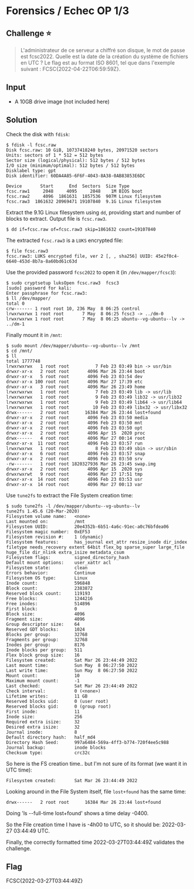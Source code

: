 # Forensics / Echec OP 1/3

## Challenge :star:
> L'administrateur de ce serveur a chiffré son disque, le mot de passe est fcsc2022.
> Quelle est la date de la création du système de fichiers en UTC ?
> Le flag est au format ISO 8601, tel que dans l'exemple suivant : FCSC{2022-04-22T06:59:59Z}.

## Input
- A 10GB drive image (not included here)

## Solution
Check the disk with `fdisk`:
```console
$ fdisk -l fcsc.raw
Disk fcsc.raw: 10 GiB, 10737418240 bytes, 20971520 sectors
Units: sectors of 1 * 512 = 512 bytes
Sector size (logical/physical): 512 bytes / 512 bytes
I/O size (minimum/optimal): 512 bytes / 512 bytes
Disklabel type: gpt
Disk identifier: 60DA4A85-6F6F-4043-8A38-0AB83853E6DC

Device       Start      End  Sectors  Size Type
fcsc.raw1     2048     4095     2048    1M BIOS boot
fcsc.raw2     4096  1861631  1857536  907M Linux filesystem
fcsc.raw3  1861632 20969471 19107840  9.1G Linux filesystem
```

Extract the 9.1G Linux filesystem using `dd`, providing start and number of blocks to extract. Output file is `fcsc.raw3`.
```console
$ dd if=fcsc.raw of=fcsc.raw3 skip=1861632 count=19107840
```

The extracted `fcsc.raw3` is a `LUKS` encrypted file:
```console
$ file fcsc.raw3
fcsc.raw3: LUKS encrypted file, ver 2 [, , sha256] UUID: 45e2f0c4-6640-453d-8b7a-8a60bd61c63d
```

Use the provided password `fcsc2022` to open it (in `/dev/mapper/fcsc3`):
```console
$ sudo cryptsetup luksOpen fcsc.raw3  fcsc3
[sudo] password for kali:
Enter passphrase for fcsc.raw3:
$ ll /dev/mapper/
total 0
crw------- 1 root root 10, 236 May  8 06:25 control
lrwxrwxrwx 1 root root       7 May  8 06:25 fcsc3 -> ../dm-0
lrwxrwxrwx 1 root root       7 May  8 06:25 ubuntu--vg-ubuntu--lv -> ../dm-1
```

Finally mount it in `/mnt`:
```console
$ sudo mount /dev/mapper/ubuntu--vg-ubuntu--lv /mnt
$ cd /mnt/
$ ll
total 1777748
lrwxrwxrwx   1 root root          7 Feb 23 03:49 bin -> usr/bin
drwxr-xr-x   2 root root       4096 Mar 26 23:44 boot
drwxr-xr-x   5 root root       4096 Feb 23 03:54 dev
drwxr-xr-x 100 root root       4096 Mar 27 17:39 etc
drwxr-xr-x   3 root root       4096 Mar 26 23:49 home
lrwxrwxrwx   1 root root          7 Feb 23 03:49 lib -> usr/lib
lrwxrwxrwx   1 root root          9 Feb 23 03:49 lib32 -> usr/lib32
lrwxrwxrwx   1 root root          9 Feb 23 03:49 lib64 -> usr/lib64
lrwxrwxrwx   1 root root         10 Feb 23 03:49 libx32 -> usr/libx32
drwx------   2 root root      16384 Mar 26 23:44 lost+found
drwxr-xr-x   2 root root       4096 Feb 23 03:50 media
drwxr-xr-x   2 root root       4096 Feb 23 03:50 mnt
drwxr-xr-x   2 root root       4096 Feb 23 03:50 opt
drwxr-xr-x   2 root root       4096 Apr 15  2020 proc
drwx------   4 root root       4096 Mar 27 00:14 root
drwxr-xr-x  11 root root       4096 Feb 23 03:57 run
lrwxrwxrwx   1 root root          8 Feb 23 03:49 sbin -> usr/sbin
drwxr-xr-x   6 root root       4096 Feb 23 03:57 snap
drwxr-xr-x   2 root root       4096 Feb 23 03:50 srv
-rw-------   1 root root 1820327936 Mar 26 23:45 swap.img
drwxr-xr-x   2 root root       4096 Apr 15  2020 sys
drwxrwxrwt   9 root root       4096 Mar 27 17:51 tmp
drwxr-xr-x  14 root root       4096 Feb 23 03:53 usr
drwxr-xr-x  14 root root       4096 Mar 27 00:13 var
```

Use `tune2fs` to extract the File System creation time:
```console
$ sudo tune2fs -l /dev/mapper/ubuntu--vg-ubuntu--lv
tune2fs 1.45.6 (20-Mar-2020)
Filesystem volume name:   <none>
Last mounted on:          /mnt
Filesystem UUID:          20e4352b-6b51-4a6c-91ec-a0c76bfdea06
Filesystem magic number:  0xEF53
Filesystem revision #:    1 (dynamic)
Filesystem features:      has_journal ext_attr resize_inode dir_index filetype needs_recovery extent 64bit flex_bg sparse_super large_file huge_file dir_nlink extra_isize metadata_csum
Filesystem flags:         signed_directory_hash
Default mount options:    user_xattr acl
Filesystem state:         clean
Errors behavior:          Continue
Filesystem OS type:       Linux
Inode count:              596848
Block count:              2383872
Reserved block count:     119193
Free blocks:              1244216
Free inodes:              514896
First block:              0
Block size:               4096
Fragment size:            4096
Group descriptor size:    64
Reserved GDT blocks:      1024
Blocks per group:         32768
Fragments per group:      32768
Inodes per group:         8176
Inode blocks per group:   511
Flex block group size:    16
Filesystem created:       Sat Mar 26 23:44:49 2022
Last mount time:          Sun May  8 06:27:50 2022
Last write time:          Sun May  8 06:27:50 2022
Mount count:              10
Maximum mount count:      -1
Last checked:             Sat Mar 26 23:44:49 2022
Check interval:           0 (<none>)
Lifetime writes:          11 GB
Reserved blocks uid:      0 (user root)
Reserved blocks gid:      0 (group root)
First inode:              11
Inode size:               256
Required extra isize:     32
Desired extra isize:      32
Journal inode:            8
Default directory hash:   half_md4
Directory Hash Seed:      997a6484-569a-4ff3-b774-720f4ee5c988
Journal backup:           inode blocks
Checksum type:            crc32c
```

So here is the FS creation time.. but I'm not sure of its format (we want it in UTC time):
```
Filesystem created:       Sat Mar 26 23:44:49 2022
```

Looking around in the File System itself, file `lost+found` has the same time:
```console
drwx------   2 root root      16384 Mar 26 23:44 lost+found
```

Doing 'ls --full-time lost+found' shows a time delay -0400.

So the File creation time I have is -4h00 to UTC, so it should be: 2022-03-27 03:44:49 UTC.

Finally, the correctly formatted time 2022-03-27T03:44:49Z validates the challenge.

## Flag
FCSC{2022-03-27T03:44:49Z}
